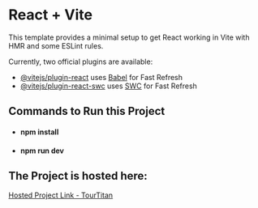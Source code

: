 # React + Vite

This template provides a minimal setup to get React working in Vite with HMR and some ESLint rules.

Currently, two official plugins are available:

- [@vitejs/plugin-react](https://github.com/vitejs/vite-plugin-react/blob/main/packages/plugin-react/README.md) uses [Babel](https://babeljs.io/) for Fast Refresh
- [@vitejs/plugin-react-swc](https://github.com/vitejs/vite-plugin-react-swc) uses [SWC](https://swc.rs/) for Fast Refresh

<h2>Commands to Run this Project</h1>
<ul>
  <li><h4>
npm install
</h4></li>
  <li><h4>npm run dev</h4></li>
</ul>

<h2>The Project is hosted here:</h2>
<a href="https://tour-titan.netlify.app/">Hosted Project Link - TourTitan</a>
